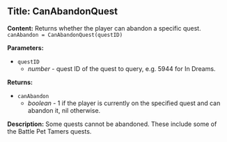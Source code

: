 ## Title: CanAbandonQuest

**Content:**
Returns whether the player can abandon a specific quest.
`canAbandon = CanAbandonQuest(questID)`

**Parameters:**
- `questID`
  - *number* - quest ID of the quest to query, e.g. 5944 for In Dreams.

**Returns:**
- `canAbandon`
  - *boolean* - 1 if the player is currently on the specified quest and can abandon it, nil otherwise.

**Description:**
Some quests cannot be abandoned. These include some of the Battle Pet Tamers quests.